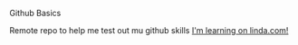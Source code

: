  Github Basics
 
Remote repo to help me test out mu github skills
[I'm learning on linda.com!](http://www.lynda.com)
